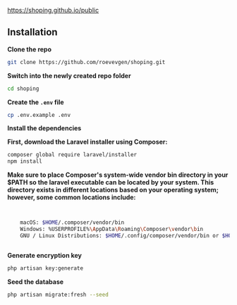 https://shoping.github.io/public

## Installation

**Clone the repo**

```bash
git clone https://github.com/roevevgen/shoping.git
```

**Switch into the newly created repo folder**

```bash
cd shoping
```

**Create the `.env` file**

```bash
cp .env.example .env
```

**Install the dependencies**

**First, download the Laravel installer using Composer:**

```bash
composer global require laravel/installer
npm install
```

**Make sure to place Composer's system-wide vendor bin directory in your $PATH
so the laravel executable can be located by your system. This directory
exists in different locations based on your operating system; however,
some common locations include:**

````bash


    macOS: $HOME/.composer/vendor/bin
    Windows: %USERPROFILE%\AppData\Roaming\Composer\vendor\bin
    GNU / Linux Distributions: $HOME/.config/composer/vendor/bin or $HOME/.composer/vendor/bin



````

**Generate encryption key**

```bash
php artisan key:generate
```

**Seed the database**

```bash
php artisan migrate:fresh --seed
```
